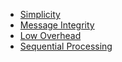 - [Simplicity](simplicity-in-Message-switching)
- [Message Integrity](Message-Integrity-in-Message-switching)
- [Low Overhead](Low-Overhead-in-Message-switching)
- [Sequential Processing](Sequential-Processing-in-Message-switching)